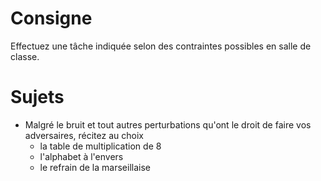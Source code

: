 # Consigne
Effectuez une tâche indiquée selon des contraintes possibles en salle de classe.

# Sujets

- Malgré le bruit et tout autres perturbations qu'ont le droit de faire vos adversaires, récitez au choix
  - la table de multiplication de 8
  - l'alphabet à l'envers
  - le refrain de la marseillaise
